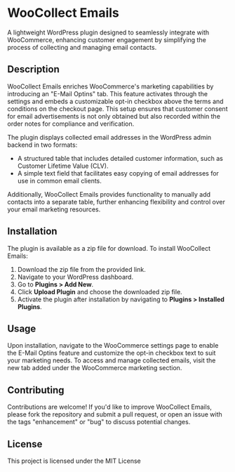 # WooCollect Emails

A lightweight WordPress plugin designed to seamlessly integrate with WooCommerce, enhancing customer engagement by simplifying the process of collecting and managing email contacts.

## Description

WooCollect Emails enriches WooCommerce's marketing capabilities by introducing an "E-Mail Optins" tab. This feature activates through the settings and embeds a customizable opt-in checkbox above the terms and conditions on the checkout page. This setup ensures that customer consent for email advertisements is not only obtained but also recorded within the order notes for compliance and verification.

The plugin displays collected email addresses in the WordPress admin backend in two formats:
- A structured table that includes detailed customer information, such as Customer Lifetime Value (CLV).
- A simple text field that facilitates easy copying of email addresses for use in common email clients.

Additionally, WooCollect Emails provides functionality to manually add contacts into a separate table, further enhancing flexibility and control over your email marketing resources.

## Installation

The plugin is available as a zip file for download. To install WooCollect Emails:

1. Download the zip file from the provided link.
2. Navigate to your WordPress dashboard.
3. Go to **Plugins > Add New**.
4. Click **Upload Plugin** and choose the downloaded zip file.
5. Activate the plugin after installation by navigating to **Plugins > Installed Plugins**.

## Usage

Upon installation, navigate to the WooCommerce settings page to enable the E-Mail Optins feature and customize the opt-in checkbox text to suit your marketing needs. To access and manage collected emails, visit the new tab added under the WooCommerce marketing section.

## Contributing

Contributions are welcome! If you'd like to improve WooCollect Emails, please fork the repository and submit a pull request, or open an issue with the tags "enhancement" or "bug" to discuss potential changes.

## License

This project is licensed under the MIT License
